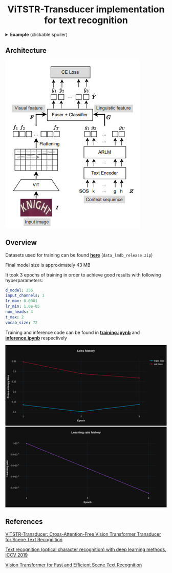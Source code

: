 # <center>ViTSTR-Transducer implementation for text recognition</center>

<details>
  <summary><b>Example</b> (clickable spoiler)</summary>

  ![](./imgs/examples/example.png)
  
</details>


## Architecture
![](./imgs/architecture/arch.png)

## Overview
Datasets used for training can be found [<b>here</b>](https://github.com/clovaai/deep-text-recognition-benchmark) (`data_lmdb_release.zip`)

Final model size is approximately 43 MB

It took 3 epochs of training in order to achieve good results with following hyperparameters:

```yaml
d_model: 256
input_channels: 1
lr_max: 0.0001
lr_min: 1.0e-05
num_heads: 4
t_max: 2
vocab_size: 72
```

Training and inference code can be found in [<b>training.ipynb</b>](training.ipynb) and [<b>inference.ipynb</b>](inference.ipynb) respectively

![](./imgs/history/metrics.png)  
![](./imgs/history/lr.png)

## References
[ViTSTR-Transducer: Cross-Attention-Free Vision Transformer Transducer for Scene Text Recognition](https://www.mdpi.com/2313-433X/9/12/276)

[Text recognition (optical character recognition) with deep learning methods, ICCV 2019](https://github.com/clovaai/deep-text-recognition-benchmark)

[Vision Transformer for Fast and Efficient Scene Text Recognition](https://github.com/roatienza/deep-text-recognition-benchmark)